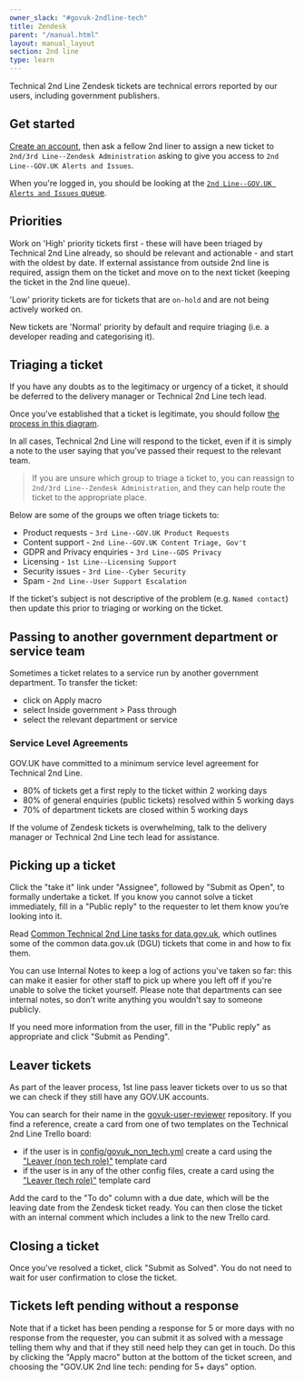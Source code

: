 ```yaml
---
owner_slack: "#govuk-2ndline-tech"
title: Zendesk
parent: "/manual.html"
layout: manual_layout
section: 2nd line
type: learn
---
```


Technical 2nd Line Zendesk tickets are technical errors reported by our users, including government publishers.

## Get started

[Create an account][zendesk-create-account], then ask a fellow 2nd liner to assign a new ticket to
`2nd/3rd Line--Zendesk Administration` asking to give you access to `2nd Line--GOV.UK Alerts and Issues`.

When you're logged in, you should be looking at the [`2nd Line--GOV.UK Alerts and Issues` queue][zendesk-queue].

## Priorities

Work on 'High' priority tickets first - these will have been triaged by Technical 2nd Line already, so should be
relevant and actionable - and start with the oldest by date. If external assistance from outside 2nd
line is required, assign them on the ticket and move on to the next ticket (keeping the ticket in the
2nd line queue).

'Low' priority tickets are for tickets that are `on-hold` and are not being actively worked on.

New tickets are 'Normal' priority by default and require triaging (i.e. a developer reading and categorising
it).

## Triaging a ticket

If you have any doubts as to the legitimacy or urgency of a ticket, it should be deferred to the delivery manager or Technical 2nd Line tech lead.

Once you've established that a ticket is legitimate, you should follow [the process in this diagram][zendesk-triage-diagram].

In all cases, Technical 2nd Line will respond to the ticket, even if it is simply a note to the user saying that
you've passed their request to the relevant team.

> If you are unsure which group to triage a ticket to, you can reassign to
`2nd/3rd Line--Zendesk Administration`, and they can help route the ticket to the
appropriate place.

Below are some of the groups we often triage tickets to:

* Product requests - `3rd Line--GOV.UK Product Requests`
* Content support - `2nd Line--GOV.UK Content Triage, Gov't`
* GDPR and Privacy enquiries - `3rd Line--GDS Privacy`
* Licensing - `1st Line--Licensing Support`
* Security issues - `3rd Line--Cyber Security`
* Spam - `2nd Line--User Support Escalation`

If the ticket's subject is not descriptive of the problem (e.g. `Named contact`) then update this prior
to triaging or working on the ticket.

## Passing to another government department or service team

Sometimes a ticket relates to a service run by another government department. To transfer the ticket:

* click on Apply macro
* select Inside government > Pass through
* select the relevant department or service

### Service Level Agreements

GOV.UK have committed to a minimum service level agreement for Technical 2nd Line.

* 80% of tickets get a first reply to the ticket within 2 working days
* 80% of general enquiries (public tickets) resolved within 5 working days
* 70% of department tickets are closed within 5 working days

If the volume of Zendesk tickets is overwhelming, talk to the delivery manager or Technical 2nd Line tech lead
for assistance.

## Picking up a ticket

Click the "take it" link under "Assignee", followed by "Submit as Open", to formally undertake a ticket.
If you know you cannot solve a ticket immediately, fill in a "Public reply" to the requester to let them
know you’re looking into it.

Read [Common Technical 2nd Line tasks for data.gov.uk](/manual/data-gov-uk-2nd-line.html), which outlines
some of the common data.gov.uk (DGU) tickets that come in and how to fix them.

You can use Internal Notes to keep a log of actions you've taken so far: this can make it easier for other
staff to pick up where you left off if you're unable to solve the ticket yourself. Please note that departments
can see internal notes, so don’t write anything you wouldn’t say to someone publicly.

If you need more information from the user, fill in the "Public reply" as appropriate and click "Submit as Pending".

## Leaver tickets

As part of the leaver process, 1st line pass leaver tickets over to us so that we can check if they still have
any GOV.UK accounts.

You can search for their name in the [govuk-user-reviewer](https://github.com/alphagov/govuk-user-reviewer) repository. If you find a reference, create a card from one of two templates on the Technical 2nd Line Trello board:

* if the user is in [config/govuk_non_tech.yml](https://github.com/alphagov/govuk-user-reviewer/blob/368966ef18ebd4c86653edac6abf37d59b063c0c/config/govuk_non_tech.yml) create a card using the ["Leaver (non tech role)"](https://trello.com/c/g9iK9fcL/1115-leaver-non-tech-role) template card
* if the user is in any of the other config files, create a card using the ["Leaver (tech role)"](https://trello.com/c/IQIV54Pc/378-leaver-tech-role) template card

Add the card to the "To do" column with a due date, which will be the leaving date from the Zendesk ticket ready. You can then
close the ticket with an internal comment which includes a link to the new Trello card.

## Closing a ticket

Once you've resolved a ticket, click "Submit as Solved". You do not need to wait for user confirmation to
close the ticket.

## Tickets left pending without a response

Note that if a ticket has been pending a response for 5 or more days with no response from the
requester, you can submit it as solved with a message telling them why and that if they still need help they
can get in touch. Do this by clicking the "Apply macro" button at the bottom of the ticket screen, and
choosing the "GOV.UK 2nd line tech: pending for 5+ days" option.

[zendesk-create-account]: https://govuk.zendesk.com/auth/v2/login/registration?auth_origin=3194076%2Cfalse%2Ctrue&amp;brand_id=3194076&amp;return_to=https%3A%2F%2Fgovuk.zendesk.com%2Fhc%2Fen-us&amp;theme=hc
[zendesk-queue]: https://govuk.zendesk.com/agent/filters/30791708
[zendesk-triage-diagram]: https://docs.google.com/presentation/d/1EotoM2CVtqlnx54Qz5bP7OyIx5c9ji_GptUuymHkBrc/edit
